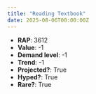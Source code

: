 ```yaml
---
title: "Reading Textbook"
date: 2025-08-06T00:00:00Z
---
```

- **RAP**: 3612
- **Value**: -1
- **Demand level**: -1
- **Trend**: -1
- **Projected?**: True
- **Hyped?**: True
- **Rare?**: True
